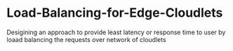 # Load-Balancing-for-Edge-Cloudlets

Desigining an approach to provide least latency or response time to user by loaad balancing the requests over network of cloudlets
